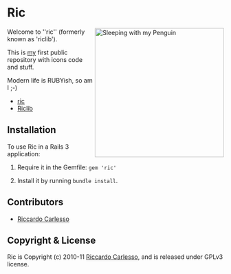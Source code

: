 
# Ric 

<img src="https://github.com/palladius/riclib/raw/master/images/photos/Riccardo/Riccardo%20OnBedWithPenguin.jpg" width="300" alt="Sleeping with my Penguin" align='right' />

Welcome to ''ric'' (formerly known as 'riclib').

This is [my](http://www.palladius.it/) first public repository with icons code and stuff.

Modern life is RUBYish, so am I ;-)

* [ric](http://rubygems.org/gems/ric)
* [Riclib](http://github.com/palladius/riclib)

## Installation

To use Ric in a Rails 3 application:

1. Require it in the Gemfile: `gem 'ric'`

2. Install it by running `bundle install`.

## Contributors

* [Riccardo Carlesso](http://github.com/palladius)

## Copyright & License

Ric is Copyright (c) 2010-11 [Riccardo Carlesso](http://www.palladius.it/), and is released under GPLv3 license.

